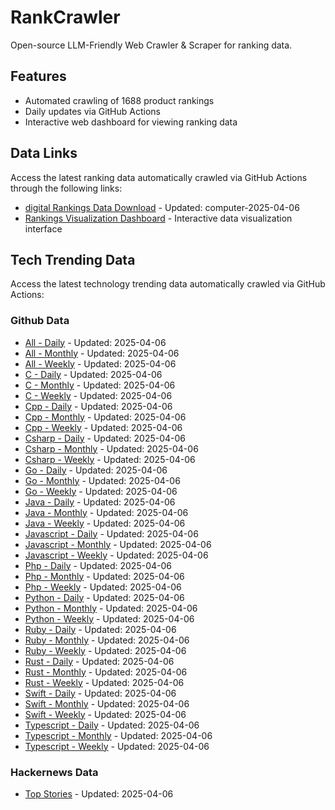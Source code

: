 # RankCrawler

Open-source LLM-Friendly Web Crawler & Scraper for ranking data.

## Features

* Automated crawling of 1688 product rankings
* Daily updates via GitHub Actions
* Interactive web dashboard for viewing ranking data


## Data Links

Access the latest ranking data automatically crawled via GitHub Actions through the following links:

* [digital Rankings Data Download](https://github.com/chenjy16/RankCrawler/blob/main/data/1688/digital_computer_2025-04-06.json) - Updated: computer-2025-04-06
* [Rankings Visualization Dashboard](https://chenjy16.github.io/RankCrawler/1688_rankings.html) - Interactive data visualization interface




## Tech Trending Data

Access the latest technology trending data automatically crawled via GitHub Actions:

### Github Data

* [All - Daily](https://github.com/chenjy16/RankCrawler/blob/main/data/github/github_all_daily_2025-04-06.json) - Updated: 2025-04-06
* [All - Monthly](https://github.com/chenjy16/RankCrawler/blob/main/data/github/github_all_monthly_2025-04-06.json) - Updated: 2025-04-06
* [All - Weekly](https://github.com/chenjy16/RankCrawler/blob/main/data/github/github_all_weekly_2025-04-06.json) - Updated: 2025-04-06
* [C - Daily](https://github.com/chenjy16/RankCrawler/blob/main/data/github/github_c_daily_2025-04-06.json) - Updated: 2025-04-06
* [C - Monthly](https://github.com/chenjy16/RankCrawler/blob/main/data/github/github_c_monthly_2025-04-06.json) - Updated: 2025-04-06
* [C - Weekly](https://github.com/chenjy16/RankCrawler/blob/main/data/github/github_c_weekly_2025-04-06.json) - Updated: 2025-04-06
* [Cpp - Daily](https://github.com/chenjy16/RankCrawler/blob/main/data/github/github_cpp_daily_2025-04-06.json) - Updated: 2025-04-06
* [Cpp - Monthly](https://github.com/chenjy16/RankCrawler/blob/main/data/github/github_cpp_monthly_2025-04-06.json) - Updated: 2025-04-06
* [Cpp - Weekly](https://github.com/chenjy16/RankCrawler/blob/main/data/github/github_cpp_weekly_2025-04-06.json) - Updated: 2025-04-06
* [Csharp - Daily](https://github.com/chenjy16/RankCrawler/blob/main/data/github/github_csharp_daily_2025-04-06.json) - Updated: 2025-04-06
* [Csharp - Monthly](https://github.com/chenjy16/RankCrawler/blob/main/data/github/github_csharp_monthly_2025-04-06.json) - Updated: 2025-04-06
* [Csharp - Weekly](https://github.com/chenjy16/RankCrawler/blob/main/data/github/github_csharp_weekly_2025-04-06.json) - Updated: 2025-04-06
* [Go - Daily](https://github.com/chenjy16/RankCrawler/blob/main/data/github/github_go_daily_2025-04-06.json) - Updated: 2025-04-06
* [Go - Monthly](https://github.com/chenjy16/RankCrawler/blob/main/data/github/github_go_monthly_2025-04-06.json) - Updated: 2025-04-06
* [Go - Weekly](https://github.com/chenjy16/RankCrawler/blob/main/data/github/github_go_weekly_2025-04-06.json) - Updated: 2025-04-06
* [Java - Daily](https://github.com/chenjy16/RankCrawler/blob/main/data/github/github_java_daily_2025-04-06.json) - Updated: 2025-04-06
* [Java - Monthly](https://github.com/chenjy16/RankCrawler/blob/main/data/github/github_java_monthly_2025-04-06.json) - Updated: 2025-04-06
* [Java - Weekly](https://github.com/chenjy16/RankCrawler/blob/main/data/github/github_java_weekly_2025-04-06.json) - Updated: 2025-04-06
* [Javascript - Daily](https://github.com/chenjy16/RankCrawler/blob/main/data/github/github_javascript_daily_2025-04-06.json) - Updated: 2025-04-06
* [Javascript - Monthly](https://github.com/chenjy16/RankCrawler/blob/main/data/github/github_javascript_monthly_2025-04-06.json) - Updated: 2025-04-06
* [Javascript - Weekly](https://github.com/chenjy16/RankCrawler/blob/main/data/github/github_javascript_weekly_2025-04-06.json) - Updated: 2025-04-06
* [Php - Daily](https://github.com/chenjy16/RankCrawler/blob/main/data/github/github_php_daily_2025-04-06.json) - Updated: 2025-04-06
* [Php - Monthly](https://github.com/chenjy16/RankCrawler/blob/main/data/github/github_php_monthly_2025-04-06.json) - Updated: 2025-04-06
* [Php - Weekly](https://github.com/chenjy16/RankCrawler/blob/main/data/github/github_php_weekly_2025-04-06.json) - Updated: 2025-04-06
* [Python - Daily](https://github.com/chenjy16/RankCrawler/blob/main/data/github/github_python_daily_2025-04-06.json) - Updated: 2025-04-06
* [Python - Monthly](https://github.com/chenjy16/RankCrawler/blob/main/data/github/github_python_monthly_2025-04-06.json) - Updated: 2025-04-06
* [Python - Weekly](https://github.com/chenjy16/RankCrawler/blob/main/data/github/github_python_weekly_2025-04-06.json) - Updated: 2025-04-06
* [Ruby - Daily](https://github.com/chenjy16/RankCrawler/blob/main/data/github/github_ruby_daily_2025-04-06.json) - Updated: 2025-04-06
* [Ruby - Monthly](https://github.com/chenjy16/RankCrawler/blob/main/data/github/github_ruby_monthly_2025-04-06.json) - Updated: 2025-04-06
* [Ruby - Weekly](https://github.com/chenjy16/RankCrawler/blob/main/data/github/github_ruby_weekly_2025-04-06.json) - Updated: 2025-04-06
* [Rust - Daily](https://github.com/chenjy16/RankCrawler/blob/main/data/github/github_rust_daily_2025-04-06.json) - Updated: 2025-04-06
* [Rust - Monthly](https://github.com/chenjy16/RankCrawler/blob/main/data/github/github_rust_monthly_2025-04-06.json) - Updated: 2025-04-06
* [Rust - Weekly](https://github.com/chenjy16/RankCrawler/blob/main/data/github/github_rust_weekly_2025-04-06.json) - Updated: 2025-04-06
* [Swift - Daily](https://github.com/chenjy16/RankCrawler/blob/main/data/github/github_swift_daily_2025-04-06.json) - Updated: 2025-04-06
* [Swift - Monthly](https://github.com/chenjy16/RankCrawler/blob/main/data/github/github_swift_monthly_2025-04-06.json) - Updated: 2025-04-06
* [Swift - Weekly](https://github.com/chenjy16/RankCrawler/blob/main/data/github/github_swift_weekly_2025-04-06.json) - Updated: 2025-04-06
* [Typescript - Daily](https://github.com/chenjy16/RankCrawler/blob/main/data/github/github_typescript_daily_2025-04-06.json) - Updated: 2025-04-06
* [Typescript - Monthly](https://github.com/chenjy16/RankCrawler/blob/main/data/github/github_typescript_monthly_2025-04-06.json) - Updated: 2025-04-06
* [Typescript - Weekly](https://github.com/chenjy16/RankCrawler/blob/main/data/github/github_typescript_weekly_2025-04-06.json) - Updated: 2025-04-06

### Hackernews Data

* [Top Stories](https://github.com/chenjy16/RankCrawler/blob/main/data/hackernews/hackernews_top_2025-04-06.json) - Updated: 2025-04-06


